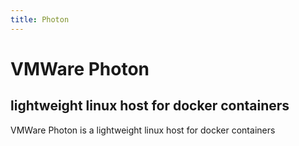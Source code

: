 ```yaml
---
title: Photon
---
```


# VMWare Photon
## lightweight linux host for docker containers

VMWare Photon is a lightweight linux host for docker containers